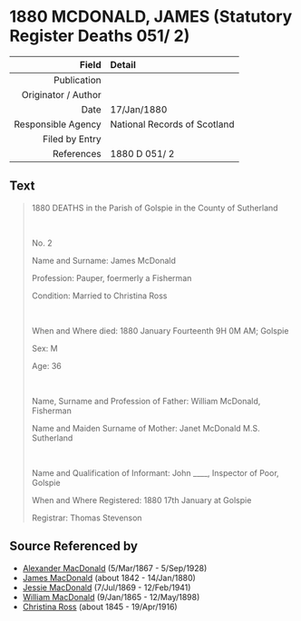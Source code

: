 ﻿---
layout: page
permalink: /sources/s84348255
---

# 1880 MCDONALD, JAMES (Statutory Register Deaths 051/ 2)

Field | Detail
---:|:---
Publication | 
Originator / Author | 
Date | 17/Jan/1880
Responsible Agency | National Records of Scotland
Filed by Entry | 
References | 1880 D 051/ 2

## Text

> 1880 DEATHS in the Parish of Golspie in the County of Sutherland
>
> <br/>
>
> No. 2
>
> Name and Surname: James McDonald
>
> Profession: Pauper, foermerly a Fisherman
>
> Condition: Married to Christina Ross
>
> <br/>
>
> When and Where died: 1880 January Fourteenth 9H 0M AM; Golspie
>
> Sex: M
>
> Age: 36
>
> <br/>
>
> Name, Surname and Profession of Father: William McDonald, Fisherman
>
> Name and Maiden Surname of Mother: Janet McDonald M.S. Sutherland
>
> <br/>
>
> Name and Qualification of Informant: John ____, Inspector of Poor, Golspie
>
> When and Where Registered: 1880 17th January at Golspie
>
> Registrar: Thomas Stevenson
>

## Source Referenced by

* [Alexander MacDonald](../people/@81905126@-alexander-macdonald-b1867-3-5-d1928-9-5.md) (5/Mar/1867 - 5/Sep/1928)
* [James MacDonald](../people/@74881641@-james-macdonald-b1842-d1880-1-14.md) (about 1842 - 14/Jan/1880)
* [Jessie MacDonald](../people/@97412403@-jessie-macdonald-b1869-7-7-d1941-2-12.md) (7/Jul/1869 - 12/Feb/1941)
* [William MacDonald](../people/@76505641@-william-macdonald-b1865-1-9-d1898-5-12.md) (9/Jan/1865 - 12/May/1898)
* [Christina Ross](../people/@81183416@-christina-ross-b1845-d1916-4-19.md) (about 1845 - 19/Apr/1916)
